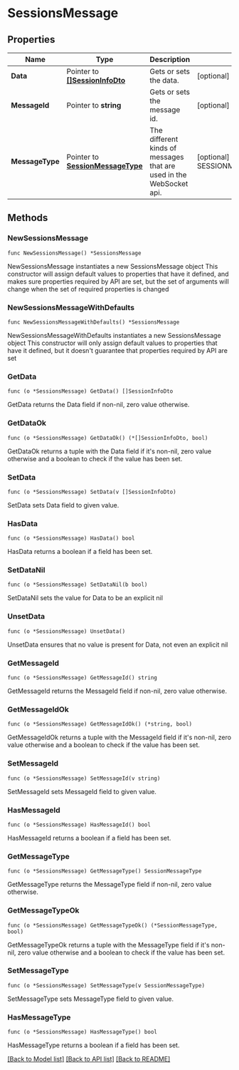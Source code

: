 # SessionsMessage

## Properties

Name | Type | Description | Notes
------------ | ------------- | ------------- | -------------
**Data** | Pointer to [**[]SessionInfoDto**](SessionInfoDto.md) | Gets or sets the data. | [optional] 
**MessageId** | Pointer to **string** | Gets or sets the message id. | [optional] 
**MessageType** | Pointer to [**SessionMessageType**](SessionMessageType.md) | The different kinds of messages that are used in the WebSocket api. | [optional] [readonly] [default to SESSIONMESSAGETYPE_SESSIONS]

## Methods

### NewSessionsMessage

`func NewSessionsMessage() *SessionsMessage`

NewSessionsMessage instantiates a new SessionsMessage object
This constructor will assign default values to properties that have it defined,
and makes sure properties required by API are set, but the set of arguments
will change when the set of required properties is changed

### NewSessionsMessageWithDefaults

`func NewSessionsMessageWithDefaults() *SessionsMessage`

NewSessionsMessageWithDefaults instantiates a new SessionsMessage object
This constructor will only assign default values to properties that have it defined,
but it doesn't guarantee that properties required by API are set

### GetData

`func (o *SessionsMessage) GetData() []SessionInfoDto`

GetData returns the Data field if non-nil, zero value otherwise.

### GetDataOk

`func (o *SessionsMessage) GetDataOk() (*[]SessionInfoDto, bool)`

GetDataOk returns a tuple with the Data field if it's non-nil, zero value otherwise
and a boolean to check if the value has been set.

### SetData

`func (o *SessionsMessage) SetData(v []SessionInfoDto)`

SetData sets Data field to given value.

### HasData

`func (o *SessionsMessage) HasData() bool`

HasData returns a boolean if a field has been set.

### SetDataNil

`func (o *SessionsMessage) SetDataNil(b bool)`

 SetDataNil sets the value for Data to be an explicit nil

### UnsetData
`func (o *SessionsMessage) UnsetData()`

UnsetData ensures that no value is present for Data, not even an explicit nil
### GetMessageId

`func (o *SessionsMessage) GetMessageId() string`

GetMessageId returns the MessageId field if non-nil, zero value otherwise.

### GetMessageIdOk

`func (o *SessionsMessage) GetMessageIdOk() (*string, bool)`

GetMessageIdOk returns a tuple with the MessageId field if it's non-nil, zero value otherwise
and a boolean to check if the value has been set.

### SetMessageId

`func (o *SessionsMessage) SetMessageId(v string)`

SetMessageId sets MessageId field to given value.

### HasMessageId

`func (o *SessionsMessage) HasMessageId() bool`

HasMessageId returns a boolean if a field has been set.

### GetMessageType

`func (o *SessionsMessage) GetMessageType() SessionMessageType`

GetMessageType returns the MessageType field if non-nil, zero value otherwise.

### GetMessageTypeOk

`func (o *SessionsMessage) GetMessageTypeOk() (*SessionMessageType, bool)`

GetMessageTypeOk returns a tuple with the MessageType field if it's non-nil, zero value otherwise
and a boolean to check if the value has been set.

### SetMessageType

`func (o *SessionsMessage) SetMessageType(v SessionMessageType)`

SetMessageType sets MessageType field to given value.

### HasMessageType

`func (o *SessionsMessage) HasMessageType() bool`

HasMessageType returns a boolean if a field has been set.


[[Back to Model list]](../README.md#documentation-for-models) [[Back to API list]](../README.md#documentation-for-api-endpoints) [[Back to README]](../README.md)


